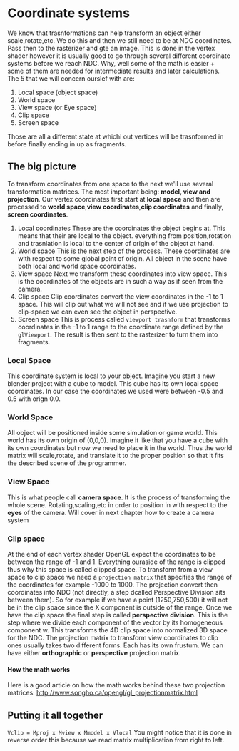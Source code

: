 # Coordinate systems
We know that trasnformations can help transform an object either
scale,rotate,etc. We do this and then we still need to be at NDC coordinates.
Pass then to the rasterizer and gte an image. This is done in the vertex shader
however it is usually good to go through several different coordinate systems
before we reach NDC. Why, well some of the math is easier + some of them are
needed for intermediate results and later calculations. The 5 that we will
concern ourslef with are:

1. Local space (object space)
2. World space
3. View space (or Eye space)
4. Clip space
5. Screen space

Those are all a different state at whichi out vertices will be trasnformed
in before finally ending in up as fragments.

## The big picture
To transform coordinates from one space to the next we'll use several
transformation matrices. The most important being: **model, view and projection**.
Our vertex coordinates first start at **local space** and then are processed
to **world space**,**view coordinates**,**clip coordinates** and finally,
**screen coordinates**.

1. Local coordinates
These are the coordinates the object begins at. This means that their are local
to the object. everything from position,rotation and trasnlation is local to
the center of origin of the object at hand.
2. World space
This is the next step of the process. These coordinates are with respect to some
global point of origin. All object in the scene have both local and world space
coordinates.
3. View space
Next we transform these coordinates into view space. This is the coordinates
of the objects are in such a way as if seen from the camera.
4. Clip space
Clip coordinates convert the view coordinates in the -1 to 1 space. This will
clip out what we will not see and if we use projection to clip-space we can even
see the object in perspective.
5. Screen space
This is process called `viewport trasnform` that transforms coordinates in the 
-1 to 1 range to the coordinate range defined by the `glViewport`. The result is
then sent to the rasterizer to turn them into fragments.

### Local Space
This coordinate system is local to your object. Imagine you start a new blender
project with a cube to model. This cube has its own local space coordinates.
In our case the coordinates we used were between -0.5 and 0.5 with orign 0.0.

### World Space
All object will be positioned inside some simulation or game world. This world
has its own origin of (0,0,0). Imagine it like that you have a cube with its
own coordinates but now we need to place it in the world. Thus the world matrix
will scale,rotate, and translate it to the proper position so that it fits
the described scene of the programmer.

### View Space
This is what people call **camera space**. It is the process of transforming the
whole scene. Rotating,scaling,etc in order to position in with respect to the
**eyes** of the camera. Will cover in next chapter how to create a camera system

### Clip space
At the end of each vertex shader OpenGL expect the coordinates to be between
the range of -1 and 1. Everything ouraside of the range is clipped thus why
this space is called clipped space. To transform from a view space to clip
space we need a `projection matrix` that specifies the range of the coordinates
for example -1000 to 1000. The projection convert then coordinates into 
NDC (not directly, a step dcalled Perspective Division sits between them). So
for example if we have a point (1250,750,500) it will not be in the clip space
since the X component is outside of the range. Once we have the clip space
the final step is called **perspective division**. This is the step where we divide
each component of the vector by its homogeneous component w. This transforms
the 4D clip space into normalized 3D space for the NDC. The projection matrix
to transform view coordinates to clip ones usually takes two different forms.
Each has its own frustum. We can have either **orthographic** or **perspective**
projection matrix.

#### How the math works
Here is a good article on how the math works behind these two projection matrices:
http://www.songho.ca/opengl/gl_projectionmatrix.html

## Putting it all together
`Vclip = Mproj x Mview x Mmodel x Vlocal` You might notice that it is done in
reverse order this because we read matrix multiplication from right to left.



